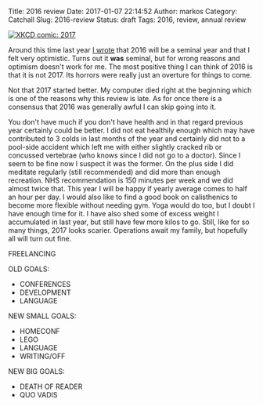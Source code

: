 Title: 2016 review
Date: 2017-01-07 22:14:52
Author: markos
Category: Catchall
Slug: 2016-review
Status: draft
Tags: 2016, review, annual review

[![XKCD comic: 2017](http://imgs.xkcd.com/comics/2017.png)](http://xkcd.com/1779/)

Around this time last year [I wrote]({filename}/2015-review.md) that 2016 will be a seminal year and that I felt very optimistic. Turns out it **was** seminal, but for wrong reasons and optimism doesn't work for me. The most positive thing I can think of 2016 is that it is not 2017. Its horrors were really just an overture for things to come.

Not that 2017 started better. My computer died right at the beginning which is one of the reasons why this review is late. As for once there is a consensus that 2016 was generally awful I can skip going into it.

You don't have much if you don't have health and in that regard previous year certainly could be better. I did not eat healthily enough which may have contributed to 3 colds in last months of the year and certainly did not to a pool-side accident which left me with either slightly cracked rib or concussed vertebrae (who knows since I did not go to a doctor). Since I seem to be fine now I suspect it was the former. On the plus side I did meditate regularly (still recommended) and did more than enough recreation. NHS recommendation is 150 minutes per week and we did almost twice that. This year I will be happy if yearly average comes to half an hour per day. I would also like to find a good book on calisthenics to become more flexible without needing gym. Yoga would do too, but I doubt I have enough time for it. I have also shed some of excess weight I accumulated in last year, but still have few more kilos to go. Still, like for so many things, 2017 looks scarier. Operations await my family, but hopefully all will turn out fine.

FREELANCING

OLD GOALS:

* CONFERENCES
* DEVELOPMENT
* LANGUAGE

NEW SMALL GOALS:

* HOMECONF
* LEGO
* LANGUAGE
* WRITING/OFF

NEW BIG GOALS:

* DEATH OF READER
* QUO VADIS
